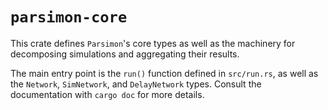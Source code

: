 # `parsimon-core`

This crate defines `Parsimon`'s core types as well as the machinery for
decomposing simulations and aggregating their results.

The main entry point is the `run()` function defined in `src/run.rs`, as well
as the `Network`, `SimNetwork`, and `DelayNetwork` types. Consult the
documentation with `cargo doc` for more details.
